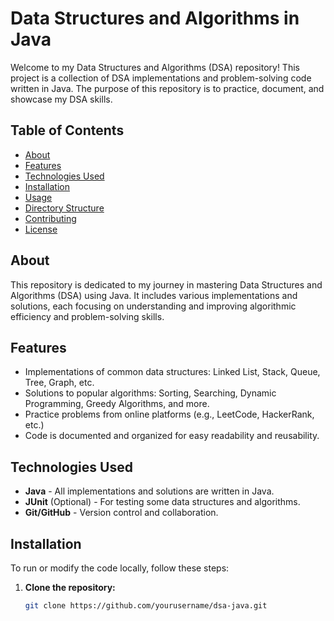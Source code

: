 # Data Structures and Algorithms in Java

Welcome to my Data Structures and Algorithms (DSA) repository! This project is a collection of DSA implementations and problem-solving code written in Java. The purpose of this repository is to practice, document, and showcase my DSA skills.

## Table of Contents

- [About](#about)
- [Features](#features)
- [Technologies Used](#technologies-used)
- [Installation](#installation)
- [Usage](#usage)
- [Directory Structure](#directory-structure)
- [Contributing](#contributing)
- [License](#license)

## About

This repository is dedicated to my journey in mastering Data Structures and Algorithms (DSA) using Java. It includes various implementations and solutions, each focusing on understanding and improving algorithmic efficiency and problem-solving skills.

## Features

- Implementations of common data structures: Linked List, Stack, Queue, Tree, Graph, etc.
- Solutions to popular algorithms: Sorting, Searching, Dynamic Programming, Greedy Algorithms, and more.
- Practice problems from online platforms (e.g., LeetCode, HackerRank, etc.)
- Code is documented and organized for easy readability and reusability.

## Technologies Used

- **Java** - All implementations and solutions are written in Java.
- **JUnit** (Optional) - For testing some data structures and algorithms.
- **Git/GitHub** - Version control and collaboration.

## Installation

To run or modify the code locally, follow these steps:

1. **Clone the repository:**
   ```bash
   git clone https://github.com/yourusername/dsa-java.git
